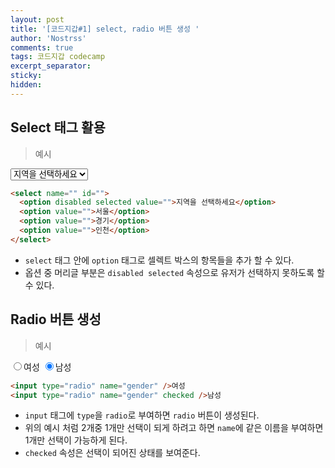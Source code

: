 ```yaml
---
layout: post
title: '[코드지갑#1] select, radio 버튼 생성 '
author: 'Nostrss'
comments: true
tags: 코드지갑 codecamp
excerpt_separator:
sticky:
hidden:
---
```


## Select 태그 활용

> 예시

  <select name="" id="">
    <option disabled selected  value="">지역을 선택하세요</option> 
    <option value="">서울</option>
    <option value="">경기</option>
    <option value="">인천</option>
  </select>

<br>

```html
<select name="" id="">
  <option disabled selected value="">지역을 선택하세요</option>
  <option value="">서울</option>
  <option value="">경기</option>
  <option value="">인천</option>
</select>
```

- `select` 태그 안에 `option` 태그로 셀렉트 박스의 항목들을 추가 할 수 있다.
- 옵션 중 머리글 부분은 `disabled selected` 속성으로 유저가 선택하지 못하도록 할 수 있다.

## Radio 버튼 생성

> 예시

<input type="radio" name="gender">여성
<input type="radio" name="gender" checked >남성

```html
<input type="radio" name="gender" />여성
<input type="radio" name="gender" checked />남성
```

- `input` 태그에 `type`을 `radio`로 부여하면 `radio` 버튼이 생성된다.
- 위의 예시 처럼 2개중 1개만 선택이 되게 하려고 하면 `name`에 같은 이름을 부여하면 1개만 선택이 가능하게 된다.
- `checked` 속성은 선택이 되어진 상태를 보여준다.
